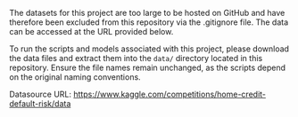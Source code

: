 The datasets for this project are too large to be hosted on GitHub and have therefore been excluded from this repository via the .gitignore file. The data can be accessed at the URL provided below.

To run the scripts and models associated with this project, please download the data files and extract them into the `data/` directory located in this repository. Ensure the file names remain unchanged, as the scripts depend on the original naming conventions.

Datasource URL:
https://www.kaggle.com/competitions/home-credit-default-risk/data

